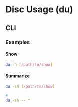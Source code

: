 # Disc Usage (du)

## CLI

### Examples

#### Show

```sh
du -h [/path/to/show]
```

#### Summarize

```sh
du -sh [/path/to/show]

#
du -sh -- *
```
